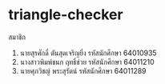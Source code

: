 # triangle-checker
สมาชิก
1. นายสุรศักดิ์ ตันสุดเจริญยิ่ง	รหัสนักศึกษา	64010935
2. นางสาวพิมพ์ชนก ฤทธิ์ช่วย	รหัสนักศึกษา	64011210 
3. นายศุภวิชญ์ พระสุรัตน์	รหัสนักศึกษา	64011289
